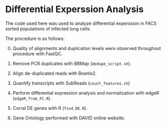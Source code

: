# Differential Experssion Analysis
The code used here was used to analyze differential experssion in FACS sorted populations of infected lung cells.

The procedure is as follows:

0) Quality of alignments and duplication levels were observed throughout procedure with FastQC. 

1) Remove PCR duplicates with BBMap (`dedupe_script.sh`).

2) Align de-duplicated reads with Bowtie2.

3) Quantify transcripts with SubReads (`count_features.sh`)

4) Perform differential expression analysis and normalization with edgeR (`edgeR_from_FC.R`).

5) Corral DE genes with R (`find_DE.R`).  

6) Gene Ontology performed with DAVID online website. 
